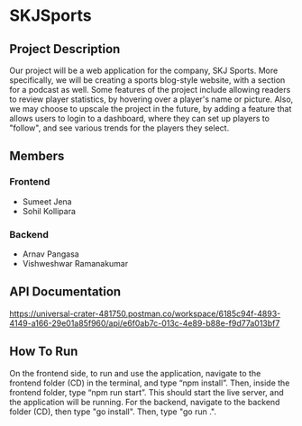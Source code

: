 # SKJSports

## Project Description
Our project will be a web application for the company, SKJ Sports. More specifically, we will be creating a sports blog-style website, with a section for a podcast as well. Some features of the project include allowing readers to review player statistics, by hovering over a player's name or picture. Also, we may choose to upscale the project in the future, by adding a feature that allows users to login to a dashboard, where they can set up players to "follow", and see various trends for the players they select.

## Members

### Frontend
- Sumeet Jena
- Sohil Kollipara

### Backend
- Arnav Pangasa
- Vishweshwar Ramanakumar

## API Documentation
https://universal-crater-481750.postman.co/workspace/6185c94f-4893-4149-a166-29e01a85f960/api/e6f0ab7c-013c-4e89-b88e-f9d77a013bf7

## How To Run 
On the frontend side, to run and use the application, navigate to the frontend folder (CD) in the terminal, and type “npm install”. Then, inside the frontend folder, type “npm run start”. This should start the live server, and the application will be running. For the backend, navigate to the backend folder (CD), then type "go install". Then, type "go run .". 

